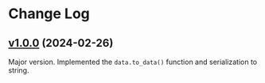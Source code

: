 # Change Log

## [v1.0.0](https://github.com/thewizardplusplus/luaserialization/tree/v1.0.0) (2024-02-26)

Major version. Implemented the `data.to_data()` function and serialization to string.
